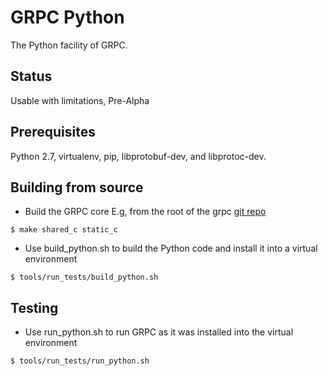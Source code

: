 GRPC Python
=========

The Python facility of GRPC.


Status
-------

Usable with limitations, Pre-Alpha

Prerequisites
-----------------------

Python 2.7, virtualenv, pip, libprotobuf-dev, and libprotoc-dev.


Building from source
----------------------

- Build the GRPC core
E.g, from the root of the grpc [git repo](https://github.com/google/grpc)
```
$ make shared_c static_c
```

- Use build_python.sh to build the Python code and install it into a virtual environment
```
$ tools/run_tests/build_python.sh
```


Testing
-----------------------

- Use run_python.sh to run GRPC as it was installed into the virtual environment
```
$ tools/run_tests/run_python.sh
```
